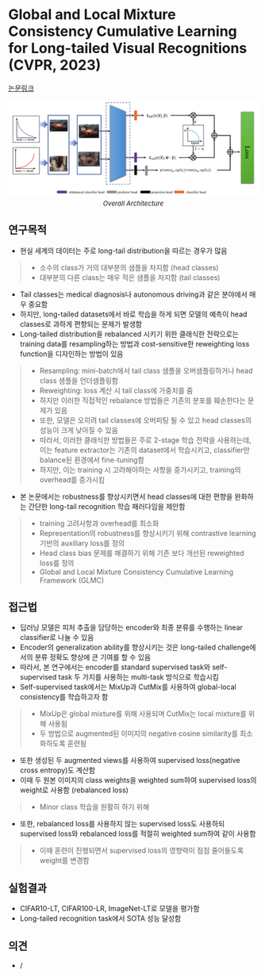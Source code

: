 # Global and Local Mixture Consistency Cumulative Learning for Long-tailed Visual Recognitions (CVPR, 2023)

[논문링크](https://www.researchgate.net/publication/368956093_Global_and_Local_Mixture_Consistency_Cumulative_Learning_for_Long-tailed_Visual_Recognitions)

<p align="center">
    <img width="800" alt='fig1' src="./img/19_01_01.png?raw=true"></br>
    <em><font size=2>Overall Architecture</font></em>
</p>

## 연구목적
- 현실 세계의 데이터는 주로 long-tail distribution을 따르는 경우가 많음
> - 소수의 class가 거의 대부분의 샘플을 차지함 (head classes)
> - 대부분의 다른 class는 매우 적은 샘플을 차지함 (tail classes)
- Tail classes는 medical diagnosis나 autonomous driving과 같은 분야에서 매우 중요함
- 하지만, long-tailed datasets에서 바로 학습을 하게 되면 모델의 예측이 head classes로 과하게 편향되는 문제가 발생함
- Long-tailed distribution을 rebalanced 시키기 위한 클래식한 전략으로는 training data를 resampling하는 방법과 cost-sensitive한 reweighting loss function을 디자인하는 방법이 있음
> - Resampling: mini-batch에서 tail class 샘플을 오버샘플링하거나 head class 샘플을 언더샘플링함
> - Reweighting: loss 계산 시 tail class에 가중치를 줌
> - 하지만 이러한 직접적인 rebalance 방법들은 기존의 분포를 훼손한다는 문제가 있음 
> - 또한, 모델은 오히려 tail classes에 오버피팅 될 수 있고 head classes의 성능이 크게 낮아질 수 있음
> - 따라서, 이러한 클래식한 방법들은 주로 2-stage 학습 전략을 사용하는데, 이는 feature extractor는 기존의 dataset에서 학습시키고, classifier만 balance된 환경에서 fine-tuning함
> - 하지만, 이는 training 시 고려해야하는 사항을 증가시키고, training의 overhead를 증가시킴
- 본 논문에서는 robustness를 향상시키면서 head classes에 대한 편향을 완화하는 간단한 long-tail recognition 학습 패러다임을 제안함
> - training 고려사항과 overhead를 최소화
> - Representation의 robustness를 향상시키기 위해 contrastive learning 기반의 auxiliary loss를 정의
> - Head class bias 문제를 해결하기 위해 기존 보다 개선된 reweighted loss를 정의
> - Global and Local Mixture Consistency Cumulative Learning Framework (GLMC)

## 접근법
- 딥러닝 모델은 피처 추출을 담당하는 encoder와 최종 분류를 수행하는 linear classifier로 나눌 수 있음
- Encoder의 generalization ability를 향상시키는 것은 long-tailed challenge에서의 분류 정확도 향상에 큰 기여를 할 수 있음
- 따라서, 본 연구에서는 encoder를 standard supervised task와 self-supervised task 두 가지를 사용하는 multi-task 방식으로 학습시킴
- Self-supervised task에서는 MixUp과 CutMix를 사용하여 global-local consistency를 학습하고자 함
> - MixUp은 global mixture를 위해 사용되며 CutMix는 local mixture를 위해 사용됨
> - 두 방법으로 augmented된 이미지의 negative cosine similarity를 최소화하도록 훈련됨 
- 또한 생성된 두 augmented views를 사용하여 supervised loss(negative cross entropy)도 계산함
- 이때 두 원본 이미지의 class weights을 weighted sum하여 supervised loss의 weight로 사용함 (rebalanced loss)
> - Minor class 학습을 원활히 하기 위해
- 또한, rebalanced loss를 사용하지 않는 supervised loss도 사용하되 supervised loss와 rebalanced loss를 적절히 weighted sum하여 같이 사용함
> - 이때 훈련이 진행되면서 supervised loss의 영향력이 점점 줄어들도록 weight를 변경함

## 실험결과
- CIFAR10-LT, CIFAR100-LR, ImageNet-LT로 모델을 평가함
- Long-tailed recognition task에서 SOTA 성능 달성함

## 의견
- /
